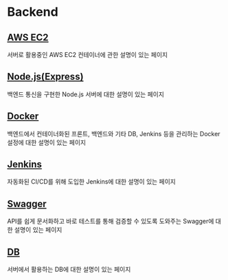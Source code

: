 # Backend

## [AWS EC2](https://lab.ssafy.com/s06-webmobile3-sub2/S06P12A104/-/wikis/%EC%84%9C%EB%B2%84)  

서버로 활용중인 AWS EC2 컨테이너에 관한 설명이 있는 페이지

## [Node.js(Express)](https://lab.ssafy.com/s06-webmobile3-sub2/S06P12A104/-/wikis/Node.js)

백엔드 통신을 구현한 Node.js 서버에 대한 설명이 있는 페이지

## [Docker](https://lab.ssafy.com/s06-webmobile3-sub2/S06P12A104/-/wikis/Docker)

백엔드에서 컨테이너화된 프론트, 백엔드와 기타 DB, Jenkins 등을 관리하는 Docker 설정에 대한 설명이 있는 페이지

## [Jenkins](https://lab.ssafy.com/s06-webmobile3-sub2/S06P12A104/-/wikis/Docker)

자동화된 CI/CD를 위해 도입한 Jenkins에 대한 설명이 있는 페이지

## [Swagger](https://lab.ssafy.com/s06-webmobile3-sub2/S06P12A104/-/wikis/Swagger)

API를 쉽게 문서화하고 바로 테스트를 통해 검증할 수 있도록 도와주는 Swagger에 대한 설명이 있는 페이지

## [DB](https://lab.ssafy.com/s06-webmobile3-sub2/S06P12A104/-/wikis/MySQL)

서버에서 활용하는 DB에 대한 설명이 있는 페이지